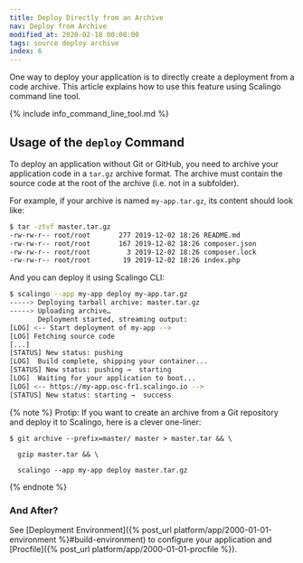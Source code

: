 ```yaml
---
title: Deploy Directly from an Archive
nav: Deploy from Archive
modified_at: 2020-02-18 00:00:00
tags: source deploy archive
index: 6
---
```


One way to deploy your application is to directly create a deployment from a
code archive. This article explains how to use this feature using Scalingo
command line tool.

{% include info_command_line_tool.md %}

## Usage of the `deploy` Command

To deploy an application without Git or GitHub, you need to archive your
application code in a `tar.gz` archive format. The archive must contain the
source code at the root of the archive (i.e. not in a subfolder).

For example, if your archive is named `my-app.tar.gz`, its content should look
like:

```sh
$ tar -ztvf master.tar.gz
-rw-rw-r-- root/root       277 2019-12-02 18:26 README.md
-rw-rw-r-- root/root       167 2019-12-02 18:26 composer.json
-rw-rw-r-- root/root         3 2019-12-02 18:26 composer.lock
-rw-rw-r-- root/root        19 2019-12-02 18:26 index.php
```

And you can deploy it using Scalingo CLI:

```sh
$ scalingo --app my-app deploy my-app.tar.gz
-----> Deploying tarball archive: master.tar.gz
-----> Uploading archive…
       Deployment started, streaming output:
[LOG] <-- Start deployment of my-app -->
[LOG] Fetching source code
[...]
[STATUS] New status: pushing
[LOG]  Build complete, shipping your container...
[STATUS] New status: pushing →  starting
[LOG]  Waiting for your application to boot...
[LOG] <-- https://my-app.osc-fr1.scalingo.io -->
[STATUS] New status: starting →  success
```

{% note %}
Protip: If you want to create an archive from a Git repository and deploy it to
Scalingo, here is a clever one-liner:

```
$ git archive --prefix=master/ master > master.tar && \
```
```
  gzip master.tar && \
```
```
  scalingo --app my-app deploy master.tar.gz
```
{% endnote %}

### And After?

See [Deployment Environment]({% post_url platform/app/2000-01-01-environment
%}#build-environment) to configure your application and [Procfile]({% post_url
platform/app/2000-01-01-procfile %}).

